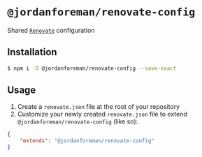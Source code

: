 # `@jordanforeman/renovate-config`

Shared [`Renovate`](https://renovate.whitesourcesoftware.com/) configuration

## Installation

```bash
$ npm i -D @jordanforeman/renovate-config --save-exact
```

## Usage

1. Create a `renovate.json` file at the root of your repository
2. Customize your newly created `renovate.json` file to extend `@jordanforeman/renovate-config` (like so):

```json
{
    "extends": "@jordanforeman/renovate-config"
}
```
